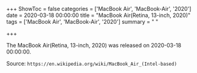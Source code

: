 +++
ShowToc = false
categories = ['MacBook Air', 'MacBook-Air', '2020']
date = 2020-03-18 00:00:00
title = "MacBook Air(Retina, 13-inch, 2020)"
tags = ['MacBook Air', 'MacBook-Air', '2020']
summary = " "

+++

The MacBook Air(Retina, 13-inch, 2020) was released on 2020-03-18 00:00:00.

Source: `https://en.wikipedia.org/wiki/MacBook_Air_(Intel-based)`


